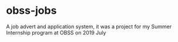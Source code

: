 # obss-jobs
A job advert and application system, it was a project for my Summer Internship program at OBSS on 2019 July

